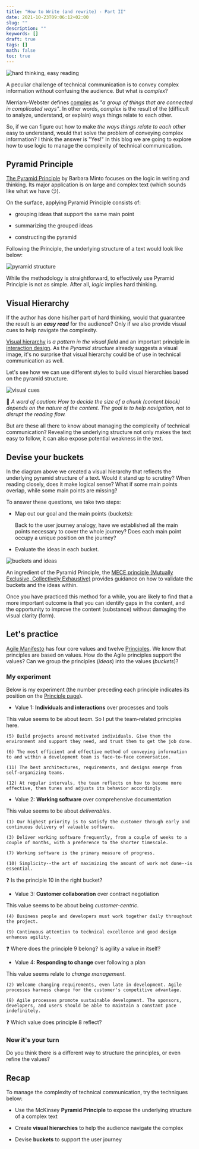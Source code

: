 ```yaml
---
title: "How to Write (and rewrite) - Part II"
date: 2021-10-23T09:06:12+02:00
slug: ""
description: ""
keywords: []
draft: true
tags: []
math: false
toc: true
---
```


![hard thinking, easy reading](/images/thinking-reading.jpg)

A peculiar challenge of technical communication is to convey complex information without confusing the audience. But what is *complex*?

Merriam-Webster defines [complex](https://www.merriam-webster.com/dictionary/complex) as *"a group of things that are connected in complicated ways"*. In other words, *complex* is the result of the (difficult to analyze, understand, or explain) ways things relate to each other.

So, if we can figure out how to make *the ways things relate to each other* easy to understand, would that solve the problem of conveying complex information? I think the answer is "Yes!" In this blog we are going to explore how to use logic to manage the complexity of technical communication.

## Pyramid Principle

[The Pyramid Principle](https://amzn.to/2qod35k) by Barbara Minto focuses on the logic in writing and thinking. Its major application is on large and complex text (which sounds like what we have 😏).

On the surface, applying Pyramid Principle consists of:

* grouping ideas that support the same main point

* summarizing the grouped ideas

* constructing the pyramid

Following the Principle, the underlying structure of a text would look like below:

![pyramid structure](/images/pyramid-1.PNG?width=350px)

While the methodology is straightforward, to effectively use Pyramid Principle is not as simple. After all, *logic* implies hard thinking.

## Visual Hierarchy

If the author has done his/her part of hard thinking, would that guarantee the result is an **_easy read_** for the audience? Only if we also provide visual cues to help navigate the complexity.

[Visual hierarchy](https://en.wikipedia.org/wiki/Visual_hierarchy) is *a pattern in the visual field* and an important principle in [interaction design](https://www.interaction-design.org/literature/topics/visual-hierarchy). As the *Pyramid structure* already suggests a visual image, it's no surprise that visual hierarchy could be of use in technical communication as well.

Let's see how we can use different styles to build visual hierarchies based on the pyramid structure.

![visual cues](/images/visual-cues.png)

💭 *A word of caution: How to decide the size of a chunk (content block) depends on the nature of the content. The goal is to help navigation, not to disrupt the reading flow.*

But are these all there to know about managing the complexity of technical communication? Revealing the underlying structure not only makes the text easy to follow, it can also expose potential weakness in the text. 

## Devise your buckets

In the diagram above we created a visual hierarchy that reflects the underlying pyramid structure of a text. Would it stand up to scrutiny? When reading closely, does it make logical sense? What if some main points overlap, while some main points are missing?

To answer these questions, we take two steps:

* Map out our goal and the main points (buckets):

  Back to the user journey analogy, have we established all the main points necessary to cover the whole journey? Does each main point occupy a unique position on the journey?

* Evaluate the ideas in each bucket.

![buckets and ideas](/images/buckets-ideas.png?width=450px)

An ingredient of the Pyramid Principle, the [MECE principle (Mutually Exclusive, Collectively Exhaustive)](https://strategyu.co/wtf-is-mece-mutually-exclusive-collectively-exhaustive/) provides guidance on how to validate the buckets and the ideas within.

Once you have practiced this method for a while, you are likely to find that a more important outcome is that you can identify gaps in the content, and the opportunity to improve the content (substance) without damaging the visual clarity (form).

## Let's practice

[Agile Manifesto](https://agilemanifesto.org/) has four core values and twelve [Principles](https://agilemanifesto.org/principles.html). We know that principles are based on values. How do the Agile principles support the values? Can we group the principles (*ideas*) into the values (*buckets*)?

### My experiment

Below is my experiment (the number preceding each principle indicates its position on the [Principle page](https://agilemanifesto.org/principles.html)).

* Value 1: **Individuals and interactions** over processes and tools

This value seems to be about *team*. So I put the team-related principles here.

```
(5) Build projects around motivated individuals. Give them the environment and support they need, and trust them to get the job done.

(6) The most efficient and effective method of conveying information to and within a development team is face-to-face conversation.

(11) The best architectures, requirements, and designs emerge from self-organizing teams.

(12) At regular intervals, the team reflects on how to become more effective, then tunes and adjusts its behavior accordingly.
```

* Value 2: **Working software** over comprehensive documentation

This value seems to be about *deliverables*.

```
(1) Our highest priority is to satisfy the customer through early and continuous delivery of valuable software.

(3) Deliver working software frequently, from a couple of weeks to a couple of months, with a preference to the shorter timescale.

(7) Working software is the primary measure of progress.

(10) Simplicity--the art of maximizing the amount of work not done--is essential.
```

❓ Is the principle 10 in the right bucket? 

* Value 3: **Customer collaboration** over contract negotiation

This value seems to be about being *customer-centric*.

```
(4) Business people and developers must work together daily throughout the project.

(9) Continuous attention to technical excellence and good design enhances agility. 
```

❓ Where does the principle 9 belong? Is agility a value in itself?

* Value 4: **Responding to change** over following a plan

This value seems relate to *change management*.

```
(2) Welcome changing requirements, even late in development. Agile processes harness change for the customer's competitive advantage.

(8) Agile processes promote sustainable development. The sponsors, developers, and users should be able to maintain a constant pace indefinitely. 
```

❓ Which value does principle 8 reflect?

### Now it's your turn

Do you think there is a different way to structure the principles, or even refine the values?

## Recap

To manage the complexity of technical communication, try the techniques below:

* Use the McKinsey **Pyramid Principle** to expose the underlying structure of a complex text

* Create **visual hierarchies** to help the audience navigate the complex

* Devise **buckets** to support the user journey
